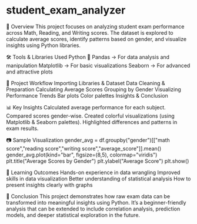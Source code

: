 # student_exam_analyzer
📌 Overview
This project focuses on analyzing student exam performance across Math, Reading, and Writing scores.
The dataset is explored to calculate average scores, identify patterns based on gender, and visualize insights using Python libraries.

🛠️ Tools & Libraries Used
Python 🐍
Pandas → For data analysis and manipulation
Matplotlib → For basic visualizations
Seaborn → For advanced and attractive plots

📂 Project Workflow
Importing Libraries & Dataset
Data Cleaning & Preparation
Calculating Average Scores
Grouping by Gender
Visualizing Performance Trends
Bar plots
Color palettes
Insights & Conclusion

📊 Key Insights
Calculated average performance for each subject.
Compared scores gender-wise.
Created colorful visualizations (using Matplotlib & Seaborn palettes).
Highlighted differences and patterns in exam results.

📷 Sample Visualization gender_avg = df.groupby("gender")[["math score","reading score","writing score","average_score"]].mean()
gender_avg.plot(kind="bar", figsize=(8,5), colormap="viridis")
plt.title("Average Scores by Gender")
plt.ylabel("Average Score")
plt.show()

🚀 Learning Outcomes
Hands-on experience in data wrangling
Improved skills in data visualization
Better understanding of statistical analysis
How to present insights clearly with graphs

📝 Conclusion
This project demonstrates how raw exam data can be transformed into meaningful insights using Python.
It’s a beginner-friendly analysis that can be extended to include correlation analysis, prediction models, and deeper statistical exploration in the future. 
